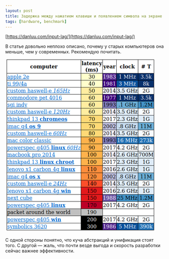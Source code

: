 ```yaml
---
layout: post
title: Задержка между нажатием клавиши и появлением символа на экране
tags: [hardware, benchmark]
---
```

[https://danluu.com/input-lag/](https://danluu.com/input-lag/)

В статье довольно неплохо описано, почему у старых компьютеров она меньше, чем у современных. Рекомендую почитать.

![](/assets/images/latency.png)

С одной стороны понятно, что куча абстракций и унификация стоят того. С другой — жаль, что почти везде выгода и скорость разработки сейчас важнее эффективности.
